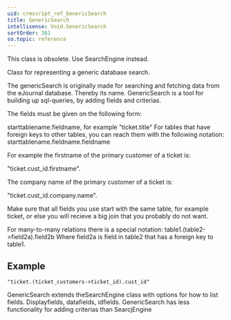 ```yaml
---
uid: crmscript_ref_GenericSearch
title: GenericSearch
intellisense: Void.GenericSearch
sortOrder: 361
so.topic: reference
---
```



This class is obsolete.
Use SearchEngine instead.


Class for representing a generic database search.

The genericSearch is originally made for searching and fetching data from the
eJournal database. Thereby its name.
GenericSearch is a tool for building up sql-queries, by adding fields and criterias.

The fields must be given on the following form:

starttablename.fieldname, for example "ticket.title"
For tables that have foreign keys to other tables, you can reach them with the
following notation:
starttablename.fieldname.fieldname


For example the firstname of the primary customer of a ticket is:

"ticket.cust\_id.firstname".

The company name of the primary customer of a ticket is:

"ticket.cust\_id.company.name".

Make sure that all fields you use start with the same table, for example
ticket, or else you will recieve a big join that you probably do not want.

For many-to-many relations there is a special notation:
table1.(table2->field2a).field2b Where field2a is field in table2 that has a
foreign key to table1.


## Example

    "ticket.(ticket_customers->ticket_id).cust_id"
    

GenericSearch extends theSearchEngine class with options for how to list fields. Displayfields, datafields, idfields.
GenericSearch has less functionality for adding criterias than SearcjEngine

